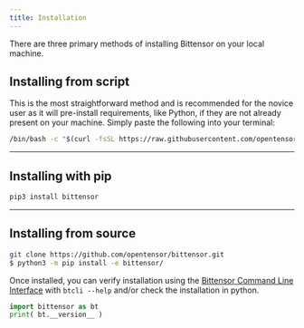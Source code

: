 ```yaml
---
title: Installation
---
```


There are three primary methods of installing Bittensor on your local machine. 

## Installing from script

This is the most straightforward method and is recommended for the novice user as it will pre-install requirements, like Python, if they are not already present on your machine. Simply paste the following into your terminal: 

```bash dark
/bin/bash -c "$(curl -fsSL https://raw.githubusercontent.com/opentensor/bittensor/master/scripts/install.sh)"
```

---
## Installing with pip

```bash dark
pip3 install bittensor
```

---
## Installing from source

```bash dark
git clone https://github.com/opentensor/bittensor.git
$ python3 -m pip install -e bittensor/
```

Once installed, you can verify installation using the [Bittensor Command Line Interface](../reference/btcli) with ```btcli --help``` and/or check the installation in python.
```python numbered dark
import bittensor as bt
print( bt.__version__ )
```
